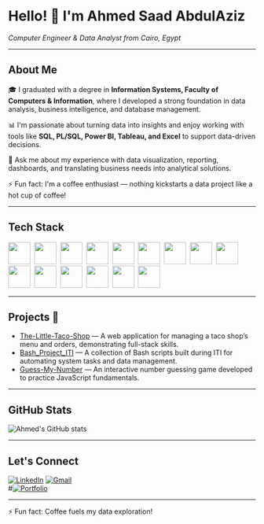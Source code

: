 # Hello! 👋 I'm Ahmed Saad AbdulAziz  
*Computer Engineer & Data Analyst from Cairo, Egypt*

---

## About Me  
🎓 I graduated with a degree in **Information Systems, Faculty of Computers & Information**, where I developed a strong foundation in data analysis, business intelligence, and database management.  

📊 I'm passionate about turning data into insights and enjoy working with tools like **SQL, PL/SQL, Power BI, Tableau, and Excel** to support data-driven decisions.  

💬 Ask me about my experience with data visualization, reporting, dashboards, and translating business needs into analytical solutions.  

⚡ Fun fact: I'm a coffee enthusiast — nothing kickstarts a data project like a hot cup of coffee!

---

## Tech Stack  
<img src="https://img.shields.io/badge/-HTML-05122A?style=flat&logo=HTML5" height="45" />&nbsp;
<img src="https://img.shields.io/badge/-CSS-05122A?style=flat&logo=CSS3&logoColor=1572B6" height="45" />&nbsp;
<img src="https://img.shields.io/badge/-JavaScript-05122A?style=flat&logo=javascript" height="45" />&nbsp;
<img src="https://img.shields.io/badge/-jQuery-05122A?style=flat&logo=jquery" height="45" />&nbsp;
<img src="https://img.shields.io/badge/-Bootstrap-05122A?style=flat&logo=bootstrap" height="45" />&nbsp;
<img src="https://img.shields.io/badge/-C%23-05122A?style=flat&logo=c-sharp" height="45" />&nbsp;
<img src="https://img.shields.io/badge/-Entity%20Framework-05122A?style=flat" height="45" />&nbsp;
<img src="https://img.shields.io/badge/-MVC-05122A?style=flat&logo=ASP.NET" height="45" />&nbsp;
<img src="https://img.shields.io/badge/-Web%20API-05122A?style=flat" height="45" />&nbsp;
<img src="https://img.shields.io/badge/-Angular-05122A?style=flat&logo=angular" height="45" />&nbsp;
<img src="https://img.shields.io/badge/-SQL-05122A?style=flat&logo=postgresql&logoColor=white" height="45" />&nbsp;
<img src="https://img.shields.io/badge/-PL%2FSQL-05122A?style=flat&logo=oracle&logoColor=white" height="45" />&nbsp;
<img src="https://img.shields.io/badge/-PHP-05122A?style=flat&logo=php&logoColor=white" height="45" />&nbsp;
<img src="https://img.shields.io/badge/-Power%20BI-05122A?style=flat&logo=powerbi&logoColor=F2C811" height="45" />&nbsp;
<img src="https://img.shields.io/badge/-Tableau-05122A?style=flat&logo=tableau&logoColor=E97627" height="45" />



---

## Projects 🚀  
- [The-Little-Taco-Shop](https://github.com/AhmedSaad5/The-Little-Taco-Shop) — A web application for managing a taco shop’s menu and orders, demonstrating full-stack skills.  
- [Bash_Project_ITI](https://github.com/AhmedSaad5/Bash_Project_ITI) — A collection of Bash scripts built during ITI for automating system tasks and data management.  
- [Guess-My-Number](https://github.com/AhmedSaad5/Guess-My-Number) — An interactive number guessing game developed to practice JavaScript fundamentals.

---

## GitHub Stats  
![Ahmed's GitHub stats](https://github-readme-stats.vercel.app/api?username=AhmedSaad5&show_icons=true&theme=radical)

---

## Let's Connect  
[![LinkedIn](https://img.shields.io/badge/LinkedIn-Ahmed%20AbdulAziz-blue?style=flat&logo=linkedin)]([https://www.linkedin.com/in/your-linkedin-profile](https://www.linkedin.com/in/ahmed-masoud93/))  
[![Gmail](https://img.shields.io/badge/Gmail-Ahmed%20AbdulAziz-red?style=flat&logo=gmail)](mailto:mod0yh74@gmail.com)  
#[![Portfolio](https://img.shields.io/badge/Portfolio-Website-0078D7?style=flat&logo=github)](https://your-portfolio-link.com)

---

⚡ Fun fact: Coffee fuels my data exploration!
